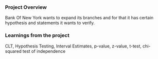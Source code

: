 ### Project Overview

 Bank Of New York wants to expand its branches and for that it has certain hypothesis and statements it wants to verify.


### Learnings from the project

 CLT, Hypothesis Testing, Interval Estimates, p-value, z-value, t-test, chi-squared test of independence


